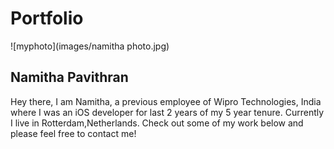 # Portfolio
![myphoto](images/namitha photo.jpg)
## Namitha Pavithran

Hey there, I am Namitha, a previous employee of Wipro Technologies, India where I was an iOS developer for last 2 years of my 5 year tenure. Currently I live in Rotterdam,Netherlands. Check out some of my work below and please feel free to contact me!
